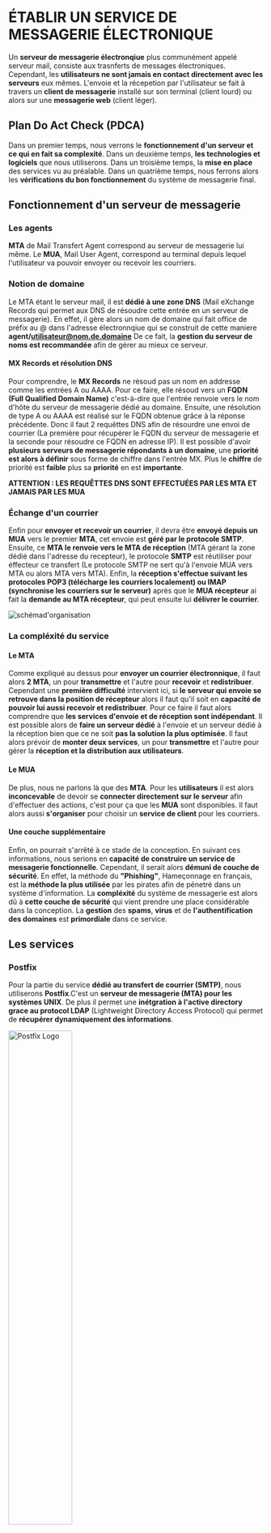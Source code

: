 # ÉTABLIR UN SERVICE DE MESSAGERIE ÉLECTRONIQUE

Un **serveur de messagerie électronqiue** plus communément appelé serveur mail, consiste aux trasnferts de messages électroniques. Cependant, les **utilisateurs ne sont jamais en contact directement avec les serveurs** eux mêmes. L'envoie et la récepetion par l'utilisateur se fait à travers un **client de messagerie** installé sur son terminal (client lourd) ou alors sur une **messagerie web** (client léger).

## Plan Do Act Check (PDCA)
Dans un premier temps, nous verrons le **fonctionnement d'un serveur et ce qui en fait sa complexité**. Dans un deuxième temps, **les technologies et logiciels** que nous utiliserons. Dans un troisième temps, la **mise en place** des services vu au préalable. Dans un quatrième temps, nous ferrons alors les **vérifications du bon fonctionnement** du système de messagerie final.



## Fonctionnement d'un serveur de messagerie 
### Les agents

**MTA** de Mail Transfert Agent correspond au serveur de messagerie lui même. Le **MUA**, Mail User Agent, correspond au terminal depuis lequel l'utilisateur va pouvoir envoyer ou recevoir les courriers. 

### Notion de domaine
Le MTA étant le serveur mail, il est **dédié à une zone DNS** (Mail eXchange Records qui permet aux DNS de résoudre cette entrée en un serveur de messagerie). En effet, il gère alors un nom de domaine qui fait office de préfix au @ dans l'adresse électronnqiue qui se construit de cette maniere **agent/utilisateur@nom.de.domaine** De ce fait, la **gestion du serveur de noms est recommandée** afin de gérer au mieux ce serveur. 

#### MX Records et résolution DNS
Pour comprendre, le **MX Records** ne résoud pas un nom en addresse comme les entrées A ou AAAA. Pour ce faire, elle résoud vers un **FQDN (Full Qualified Domain Name)** c'est-à-dire que l'entrée renvoie vers le nom d'hôte du serveur de messagerie dédié au domaine. Ensuite, une résolution de type A ou AAAA est réalisé sur le FQDN obtenue grâce à la réponse précédente. Donc il faut 2 requêttes DNS afin de résourdre une envoi de courrier (La première pour récupérer le FQDN du serveur de messagerie et la seconde pour résoudre ce FQDN en adresse IP). Il est possible d'avoir **plusieurs serveurs de messagerie répondants à un domaine**, une **priorité est alors à définir** sous forme de chiffre dans l'entrée MX. Plus le **chiffre** de priorité est **faible** plus sa **priorité** en est **importante**.

**ATTENTION : LES REQUÊTTES DNS SONT EFFECTUÉES PAR LES MTA ET JAMAIS PAR LES MUA**


### Échange d'un courrier
Enfin pour **envoyer et recevoir un courrier**, il devra être **envoyé depuis un MUA** vers le premier **MTA**, cet envoie est **géré par le protocole SMTP**. Ensuite, ce **MTA le renvoie vers le MTA de réception** (MTA gérant la zone dédié dans l'adresse du recepteur), le protocole **SMTP** est réutiliser pour éffecteur ce transfert (Le protocole SMTP ne sert qu'à l'envoie MUA vers MTA ou alors MTA vers MTA). Enfin, la **réception s'effectue suivant les protocoles POP3 (télécharge les courriers localement) ou IMAP (synchronise les courriers sur le serveur)** après que le **MUA récepteur** ai fait la **demande au MTA récepteur**, qui peut ensuite lui **délivrer le courrier**.

<img src="../projet bts/captures mail/500px-Etapes_envoi_email.png" alt="schémad'organisation"> 






### La compléxité du service 
#### Le MTA
Comme expliqué au dessus pour **envoyer un courrier électronnique**, il faut alors **2 MTA**, un pour **transmettre** et l'autre pour **recevoir** et **redistribuer**. Cependant une **première difficulté** intervient ici, si **le serveur qui envoie se retrouve dans la position de récepteur** alors il faut qu'il soit en **capacité de pouvoir lui aussi recevoir et redistribuer**. Pour ce faire il faut alors comprendre que **les services d'envoie et de réception sont indépendant**. Il est possible alors de **faire un serveur dédié** à l'envoie et un serveur dédié à la réception bien que ce ne soit **pas la solution la plus optimisée**. Il faut alors prévoir de **monter deux services**, un pour **transmettre** et l'autre pour gérer la **réception et la distribution aux utilisateurs**.

#### Le MUA
De plus, nous ne parlons là que des **MTA**. Pour les **utilisateurs** il est alors **inconcevable** de devoir se **connecter directement sur le serveur** afin d'effectuer des actions, c'est pour ça que les **MUA** sont disponibles. Il faut alors aussi **s'organiser** pour choisir un **service de client** pour les courriers.

#### Une couche supplémentaire 
Enfin, on pourrait s'arrêté à ce stade de la conception. En suivant ces informations, nous serions en **capacité de construire un service de messagerie fonctionnelle**. Cependant, il serait alors **démuni de couche de sécurité**. En effet, la méthode du **"Phishing"**, Hameçonnage en français, est la **méthode la plus utilisée** par les pirates afin de pénetré dans un système d'information. La **compléxité** du système de messagerie est alors dû à **cette couche de sécurité** qui vient prendre une place considérable dans la conception. La **gestion** des **spams**, **virus** et de **l'authentification des domaines** est **primordiale** dans ce service. 


## Les services

### Postfix
Pour la partie du service **dédié au transfert de courrier (SMTP)**, nous utiliserons **Postfix**.C'est un **serveur de messagerie (MTA) pour les systèmes UNIX**.  De plus il permet une **inétgration à l'active directory grace au protocol LDAP** (Lightweight Directory Access Protocol) qui permet de **récupérer dynamiquement des informations**. 

<img src="../projet bts/captures mail/Postfix_Logo.svg.png" alt="Postfix Logo" width="50%">

### Dovecot
**Dovecot** est un **MTA Linux dédié à la relation avec les MUA** (POP3 et IMAP). Il laisse la possibilité de **choisir son client**, qu'il soit lourd (EX. Thunderbird) ou encore un client léger (Roundcube). Il englobe aussi une **intégration LDAP** qui permet alors de faciliter son **intégration avec Postfix**.

<img src="../projet bts/captures mail/dovecot.png" alt="Dovecot Logo" width="50%">

### Rspamd
Pour la partie **filtrage** du courrier on utilisera **Rspamd**. C'est un **moteur antispam et de filtrage** de contenu **rapide**. Il **analyse les courriers** entrants (peut aussi analyser les courriers sortants) et attribue un **score de spam** selon certains **critères** que nous pouvons définir. Il est alors en charge de faire un tri, ce qui lui octroie les **droits de rejeter** ceratin courriers, **marquer comme spam** ou juste d'ajouter un score. Il est doté d'une **interface web de management** qui simplifie son usage. 

<img src="../projet bts/captures mail/rspamd_logo_black.png" alt="Rspamd Logo" width="50%">

#### Les Modules
Rspamd permet d'intégré des **modules** au sein de l'outil. Ces modules sont des **services indépendant** qui peuvent lui être **rattachés**. Lorsque **Postfix** reçoit un courrier, il le **transmet à Rspamd** qui s'occupe de la couche de sécurité. Cette **sécurité** est alors encore divisé en **sous-couches** qui sont ces modules. **Chacun d'eux le traitent** en donnant un **score**, Rspamd fait ensuite un **verdict** de ce score ce qui lui permet de **faire une action** de rejet, désigner comme spam ou ne rien faire avan,t de le renvoyer à Potfix.

Nous privilégerons ceratins modules du fait de leur activité. **DKIM**, **DMARC**, **CLAMAV**, **BAYES** et **MIME_TYPES** sont des modules qui permettent de vérifier **l'authenticité des domaines** d'où proviennnt les courriers (DKIM et DMARC), CLAMAV est un **antivirus** qui scan les courrier afin d'en désceller un potentiel virus, BAYES est un système **d'apprentissage automatique** de détection de spam et MIME_TYPES permet de vérifier **l'authenticité des pièces jointes**.


## Mise en place

### Entrées DNS 
Il est préférable de **définir en amont** de l'installation, une entrée de type MX. Pour ce faire, nous utiliserons le service **Unbound DNS** intégré à notre pare-feu **OPNsense**. Il suffit alors de se rendre dans le menu **Services**, puis **Unbound DNS** et choisir **Overrides**. Une fois sur cette page, il faut **ajouter une entrée** et la définir comme **MX Records**, choisir le nom du serveur, sa correspondance en nom MX, le domain auquel il appartient et sa priorité (*La définir est obligatoire même si nous ne disposons que d'un serveur de messagerie*). 

<img src="../projet bts/captures mail/conf mx records.png" width="80%">

Enfin, Il faut alors créer une **entrée DNS de type A (IPv4)** afin de donnée une **correspondance au FDQN en adresse IP**.
Le procédé est le même, en choisissant type A.

<img src="../projet bts/captures mail/conf mail server dns a.png" width="80%">

### Postfix

#### Installation
Postfix est disponible depuis une installation à travers le dépôt d'installation Debian. Pour ce faire il faut alors taper ces commmandes :

```sudo apt update && sudo apt upgrade -y``` 

*Ces commandes permettant alors de pouvoir vérifier si une mise à jour des paquets du repertoire de dépôt est disponible et si nécessaire de les appliquer*

Enfin il est alors possible de l'installer à l'aide de 

```sudo apt install postfix -y```

<img src="../projet bts/captures mail/postfix install.png" width="75%">

Une Page d'installation Debian va alors appraitre nous permettant de sélectionner le type de serveur de messagerie nous voulons installer. Ils nous est disposé de 5 options, nous prendrons la 2e correspondant à **Internet Site**. Cette option défini alors que les courriers sont envoyés et reçus en utilisant le protocole **SMTP**. Ensuite, ils nous faut alors définri le **FQDN** (*doit être identique à celui déclaré dans les entrées DNS*) du serveur mail, dans notre cas nous utiliserons **mail.cdg.sio.pub**. Une fois choisi le serveur s'installera.


#### Configuration
Une fois installé, la configuration du service Postfix se fait dans le fichier *main.cf* à l'emplacement */etc/postfix/main.cf*. Dans ce fichier sont présents les chemins indiquant les certificats ou les clés d'authentification du serveur. Il permet aussi de définir le FQDN du serveur, les réseaux sur lesquels sont présent des relais (*si plusieurs serveurs de messagerie sont déclarés pour le même domaine*). Dans notre configuration, nous définirons dans un premier temps le domaine sur lequel il execercera, les destinations qu'il considère comme lui-même et nous vérifirons son hostname. Pour accéder au fichier : 

```cd /etc/postfix && sudo nano main.cf```

Pour configurer le domaine, il faut modifier le premier paragraphe situé sous l'indication de la version de Postfix. Dans notre cas, nous définirons notre domaine par cdg.sio.pub et changerons *myorigin* par *$mydomain* (changer la définition de myorigin permet si un compte local envoie un mail d'avoir comme domain cdg.sio.pub et non mail.cdg.sio.pub)

<img src="../projet bts/captures mail/domain postfix.png" widht="80%">

Ensuite, on peut alors définir ses destinations qu'il considère comme lui-même. Cette option se démarque à l'aide de la ligne *mydestination*. On indiquera alors quels hosts lui correspondent sous différentes manières (loopback, loopback.domain.name, FQDN et sous la fonction $myhostname)

```mydestination = $myhostname, mail.cdg.sio.pub, localhost, localhost.cdg.sio.pub```

Enfin, on peut retrouver l'hostname dans les dernières ligne du fichier. On vérifie alors qu'il correspond à celui définit lors de l'installation qui doit être le même rensaigné dans les entrées DNS.

<img src="../projet bts/captures mail/postfix hostname.png">

Une fois modifié on peut alors auvegarder le fichier et redémarrer Postifx à l'aide de cette commande : 

```sudo systemctl restart postfix.service && sudo systemctl status postfix.service```

### Dovecot

#### Installation
Pour l'intallation de Dovecot, ils prévoient des paquets dans les dépôts Debian. À l'aide de leur documentation, on peut alors vérifier lesquels sont adaptés pour notre usage. Nous installerons alors *dovecot-core* (système usuel), *dovecot-po3d* (le daemon POP3), *dovecot-imapd* (le daemon IMAP), *dovecot-lmtpd* (le daemon LMTP (Light Mail Transfert Protocol) qui permet d'échanger des mail comme le SMTP mais en local (liaison avec Postfix)) et *dovecot-ldap* (gère l'intégration LDAP). 

```sudo apt install dovecot-core dovecot-ldap dovecot-pop3d dovecot-imapd dovecot-lmtp -y```

*SI VOTRE DEBIAN 13 NE TROUVE PAS LES PAQUETS CORRESPONDANTS A DOVECOT VOUS POUVEZ LES AJOUTER AUX DÉPÔTS SOURCES EN SUIVANT CES INSTRCUTIONS [Ajout des dépôts Dovecot](https://repo.dovecot.org/)*

#### Configuration
Tous les fichiers de configuration liés à Dovecot se situe dans ce répertoire : */etc/dovecot*
Dans ce répertoire, nous trouverons alors le fichier **dovecot.conf**. Par défaut, toute la configuration est commenté à l'aide de #, il nous faut alors décommenter la ligne correspondante à ```protocols = imap pop3 lmtp```.

<img src="../projet bts/captures mail/proto dovecot.png" wdith="80%">

